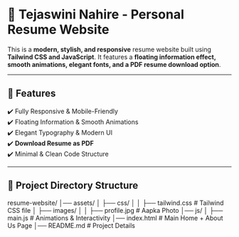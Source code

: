 # 🌟 Tejaswini Nahire - Personal Resume Website  

This is a **modern, stylish, and responsive** resume website built using **Tailwind CSS and JavaScript**. It features a **floating information effect, smooth animations, elegant fonts, and a PDF resume download option**.

---

## 📌 **Features**
✔️ Fully Responsive & Mobile-Friendly  
✔️ Floating Information & Smooth Animations  
✔️ Elegant Typography & Modern UI  
✔️ **Download Resume as PDF**  
✔️ Minimal & Clean Code Structure  

---

## 📂 **Project Directory Structure**
resume-website/
│── assets/
│   ├── css/
│   │   ├── tailwind.css  # Tailwind CSS file
│   ├── images/
│   │   ├── profile.jpg  # Aapka Photo
│── js/
│   ├── main.js  # Animations & Interactivity
│── index.html  # Main Home + About Us Page
│── README.md  # Project Details
